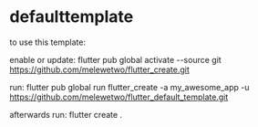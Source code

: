 # defaulttemplate

to use this template:

enable or update:
flutter pub global activate --source git https://github.com/melewetwo/flutter_create.git

run:
flutter pub global run flutter_create -a my_awesome_app -u https://github.com/melewetwo/flutter_default_template.git

afterwards run:
flutter create .
